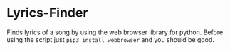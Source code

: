 # Lyrics-Finder
Finds lyrics of a song by using the web browser library for python.
Before using the script just ```pip3 install webbrowser``` and you should be good.

